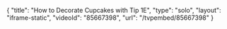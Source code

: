 {
    "title": "How to Decorate Cupcakes with Tip 1E",
    "type": "solo",
    "layout": "iframe-static",
    "videoId": "85667398",
    "url": "\/tvpembed\/85667398"
}